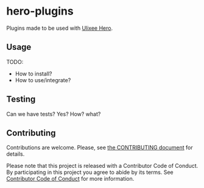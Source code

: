 # hero-plugins

Plugins made to be used with [Ulixee Hero](https://github.com/ulixee/hero).

## Usage

TODO:
- How to install?
- How to use/integrate?

## Testing

Can we have tests? Yes? How? what?

## Contributing

Contributions are welcome. Please, see [the CONTRIBUTING document](./CONTRIBUTING.md) for details.

Please note that this project is released with a Contributor Code of Conduct. By participating in this project you agree to abide by its terms. See [Contributor Code of Conduct](./CONTRIBUTING.md#contributor-code-of-conduct) for more information.
